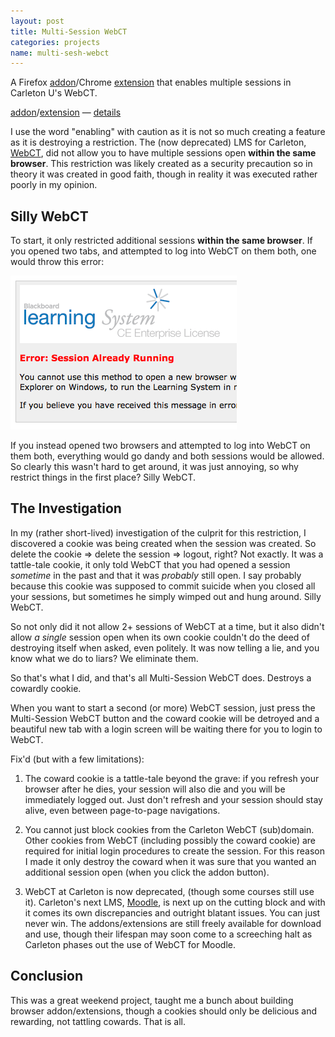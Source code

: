```yaml
---
layout: post
title: Multi-Session WebCT
categories: projects
name: multi-sesh-webct
---
```


A Firefox [addon](https://addons.mozilla.org/en-US/firefox/addon/carleton-university-webct-m/)/Chrome [extension](https://chrome.google.com/webstore/detail/carleton-university-webct/kfdfjhjbablhaahkolidaghphifjeaig?hl=en) that enables multiple sessions in Carleton U's WebCT.

[addon](https://addons.mozilla.org/en-US/firefox/addon/carleton-university-webct-m/)/[extension](https://chrome.google.com/webstore/detail/carleton-university-webct/kfdfjhjbablhaahkolidaghphifjeaig?hl=en) &mdash; [details](/projects/multi-sesh-webct)

<!-- truncate_here -->

I use the word "enabling" with caution as it is not so much creating a feature as it is destroying a restriction. The (now deprecated) LMS for Carleton, [WebCT](http://en.wikipedia.org/wiki/WebCT), did not allow you to have multiple sessions open **within the same browser**. This restriction was likely created as a security precaution so in theory it was created in good faith, though in reality it was executed rather poorly in my opinion.

## Silly WebCT

To start, it only restricted additional sessions **within the same browser**. If you opened two tabs, and attempted to log into WebCT on them both, one would throw this error:

![Multi-Session Denied Issue](/img/multi-sesh-webct.png "Multi-Session Denied Issue")

If you instead opened two browsers and attempted to log into WebCT on them both, everything would go dandy and both sessions would be allowed. So clearly this wasn't hard to get around, it was just annoying, so why restrict things in the first place? Silly WebCT.

## The Investigation

In my (rather short-lived) investigation of the culprit for this restriction, I discovered a cookie was being created when the session was created. So delete the cookie => delete the session => logout, right? Not exactly. It was a tattle-tale cookie, it only told WebCT that you had opened a session *sometime* in the past and that it was *probably* still open. I say probably because this cookie was supposed to commit suicide when you closed all your sessions, but sometimes he simply wimped out and hung around. Silly WebCT.

So not only did it not allow 2+ sessions of WebCT at a time, but it also didn't allow *a single* session open when its own cookie couldn't do the deed of destroying itself when asked, even politely. It was now telling a lie, and you know what we do to liars? We eliminate them.

So that's what I did, and that's all Multi-Session WebCT does. Destroys a cowardly cookie.

When you want to start a second (or more) WebCT session, just press the Multi-Session WebCT button and the coward cookie will be detroyed and a beautiful new tab with a login screen will be waiting there for you to login to WebCT.

Fix'd (but with a few limitations):

1. The coward cookie is a tattle-tale beyond the grave: if you refresh your browser after he dies, your session will also die and you will be immediately logged out. Just don't refresh and your session should stay alive, even between page-to-page navigations.

2. You cannot just block cookies from the Carleton WebCT (sub)domain. Other cookies from WebCT (including possibly the coward cookie) are required for initial login procedures to create the session. For this reason I made it only destroy the coward when it was sure that you wanted an additional session open (when you click the addon button).

3. WebCT at Carleton is now deprecated, (though some courses still use it). Carleton's next LMS, [Moodle](http://moodle.org), is next up on the cutting block and with it comes its own discrepancies and outright blatant issues. You can just never win. The addons/extensions are still freely available for download and use, though their lifespan may soon come to a screeching halt as Carleton phases out the use of WebCT for Moodle.

## Conclusion

This was a great weekend project, taught me a bunch about building browser addon/extensions, though a cookies should only be delicious and rewarding, not tattling cowards. That is all.


